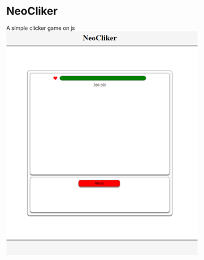 # NeoCliker
A simple clicker game on js
![Image alt](https://github.com/NeonMurdered/NeoCliker/raw/main/NeoCliker/image/intro.png)
